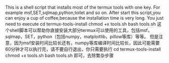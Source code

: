 This is a shell script that installs most of the termux tools with one key.
For example msf,SET,sqlmap,python,toilet and so on.
After start this script,you can enjoy a cup of coffee,because the installation time is very long.
You just need to execute
cd termux-tools-install
chmod +x tools.sh
bash tools.sh
这个shell脚本可以帮助你直接安装大部分termux可以使用的工具，包括msf，sqlmap，SET，python（包括numpy，matploitlib，pillow等库）等等。
但是注意，因为msf安装时间比较长还有，numpy等库编译时间比较长，因此可能需要60分钟才可以执行完，请不要自行退出，你只需要执行
cd termux-tools-install
chmod +x tools.sh
bash tools.sh
即可，去除繁杂步骤
